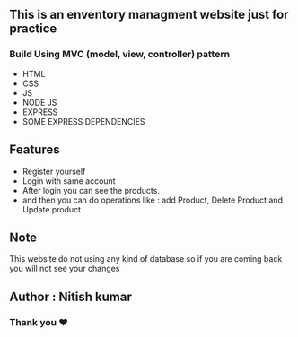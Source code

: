 ## This is an enventory managment website just for practice ##

### Build Using MVC (model, view, controller) pattern ###
 <ul>
    <li>HTML</li>
    <li>CSS</li>
    <li>JS</li>
    <li>NODE JS</li>
    <li>EXPRESS</li>
    <li>SOME EXPRESS DEPENDENCIES</li>
  </ul>

## Features ##
<ul>
 <li>Register yourself</li>
 <li>Login with same account </li>
 <li>After login you can see the products.</li>
 <li>and then you can do operations like : add Product, Delete Product and Update product</li>

 </ul>

 ## Note ## 
 <p>This website do not using any kind of database so if you are coming back you will not see your changes </p> 



## Author : Nitish kumar ##

### Thank you ❤️ ###